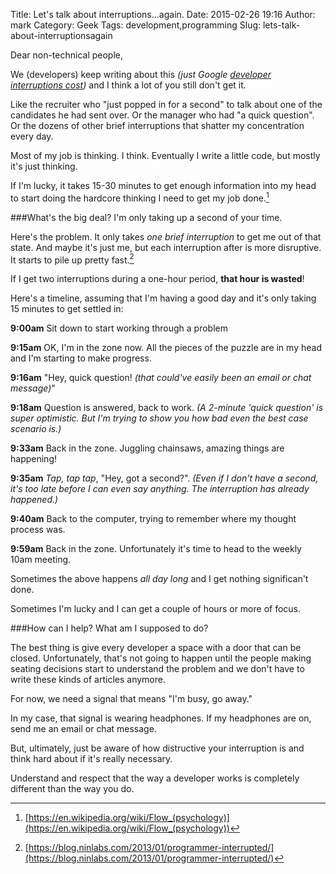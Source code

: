 Title: Let's talk about interruptions...again.
Date: 2015-02-26 19:16
Author: mark
Category: Geek
Tags: development,programming
Slug: lets-talk-about-interruptionsagain

Dear non-technical people,

We (developers) keep writing about this *(just Google [developer interruptions cost](https://www.google.com/?gws_rd=ssl#q=developer+interruptions+cost))* and I think a lot of you still don't get it.

Like the recruiter who "just popped in for a second" to talk about one of the candidates he had sent over. Or the manager who had "a quick question". Or the dozens of other brief interruptions that shatter my concentration every day.

Most of my job is thinking. I think. Eventually I write a little code, but mostly it's just thinking.

If I'm lucky, it takes 15-30 minutes to get enough information into my head to start doing the hardcore thinking I need to get my job done.[^1]

###What's the big deal? I'm only taking up a second of your time.

Here's the problem. It only takes *one brief interruption* to get me out of that state. And maybe it's just me, but each interruption after is more disruptive. It starts to pile up pretty fast.[^2]

If I get two interruptions during a one-hour period, **that hour is wasted**!

Here's a timeline, assuming that I'm having a good day and it's only taking 15 minutes to get settled in:

**9:00am** Sit down to start working through a problem

**9:15am** OK, I'm in the zone now. All the pieces of the puzzle are in my head and I'm starting to make progress.

**9:16am** "Hey, quick question! *(that could've easily been an email or chat message)*"

**9:18am** Question is answered, back to work. *(A 2-minute 'quick question' is super optimistic. But I'm trying to show you how bad even the best case scenario is.)*

**9:33am** Back in the zone. Juggling chainsaws, amazing things are happening!

**9:35am** *Tap, tap tap*, "Hey, got a second?". *(Even if I don't have a second, it's too late before I can even say anything. The interruption has already happened.)*

**9:40am** Back to the computer, trying to remember where my thought process was.

**9:59am** Back in the zone. Unfortunately it's time to head to the weekly 10am meeting.

Sometimes the above happens *all day long* and I get nothing significan't done.

Sometimes I'm lucky and I can get a couple of hours or more of focus. 

###How can I help? What am I supposed to do?

The best thing is give every developer a space with a door that can be closed. Unfortunately, that's not going to happen until the people making seating decisions start to understand the problem and we don't have to write these kinds of articles anymore.

For now, we need a signal that means "I'm busy, go away."

In my case, that signal is wearing headphones.  If my headphones are on, send me an email or chat message. 

But, ultimately, just be aware of how distructive your interruption is and think hard about if it's really necessary. 

Understand and respect that the way a developer works is completely different than the way you do.

[^1]: [https://en.wikipedia.org/wiki/Flow_(psychology)](https://en.wikipedia.org/wiki/Flow_(psychology))
[^2]: [https://blog.ninlabs.com/2013/01/programmer-interrupted/](https://blog.ninlabs.com/2013/01/programmer-interrupted/)
